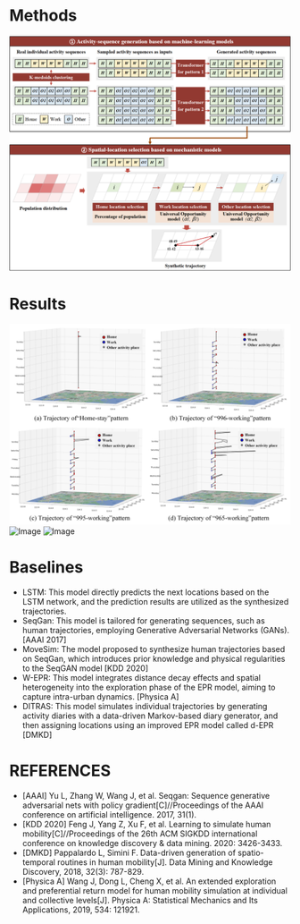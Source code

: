 # Methods
  ![Image](https://github.com/seanjinnn/Act2Loc/blob/main/Act2Loc.png)
# Results
  ![Image](https://github.com/seanjinnn/Act2Loc/blob/main/Trajectory%20Visualization.png)
  ![Image](https://github.com/seanjinnn/Act2Loc/blob/main/flow(Shenzhen).png)
  ![Image](https://github.com/seanjinnn/Act2Loc/blob/main/flow(Act2Loc).png)
# Baselines
- LSTM: This model directly predicts the next locations based on the LSTM network, and the prediction results are utilized as the synthesized trajectories.
- SeqGan: This model is tailored for generating sequences, such as human trajectories, employing Generative Adversarial Networks (GANs). [AAAI 2017]
- MoveSim: The model proposed to synthesize human trajectories based on SeqGan, which introduces prior knowledge and physical regularities to the SeqGAN model [KDD 2020]
- W-EPR: This model integrates distance decay effects and spatial heterogeneity into the exploration phase of the EPR model, aiming to capture intra-urban dynamics.  [Physica A]
- DITRAS:  This model simulates individual trajectories by generating activity diaries with a data-driven Markov-based diary generator, and then assigning locations using an improved EPR model called d-EPR [DMKD]
# REFERENCES
- [AAAI] Yu L, Zhang W, Wang J, et al. Seqgan: Sequence generative adversarial nets with policy gradient[C]//Proceedings of the AAAI conference on artificial intelligence. 2017, 31(1).
- [KDD 2020] Feng J, Yang Z, Xu F, et al. Learning to simulate human mobility[C]//Proceedings of the 26th ACM SIGKDD international conference on knowledge discovery & data mining. 2020: 3426-3433.
- [DMKD] Pappalardo L, Simini F. Data-driven generation of spatio-temporal routines in human mobility[J]. Data Mining and Knowledge Discovery, 2018, 32(3): 787-829.
- [Physica A] Wang J, Dong L, Cheng X, et al. An extended exploration and preferential return model for human mobility simulation at individual and collective levels[J]. Physica A: Statistical Mechanics and Its Applications, 2019, 534: 121921.

